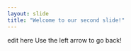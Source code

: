```yaml
---
layout: slide
title: "Welcome to our second slide!"
---
```

edit here
Use the left arrow to go back!
